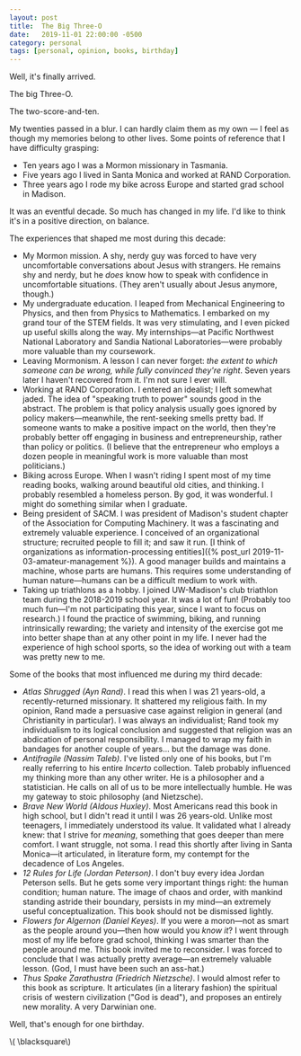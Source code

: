 ```yaml
---
layout: post
title:  The Big Three-O 
date:   2019-11-01 22:00:00 -0500
category: personal 
tags: [personal, opinion, books, birthday] 
---
```


Well, it's finally arrived. 

The big Three-O.

The two-score-and-ten.

My twenties passed in a blur.
I can hardly claim them as my own &mdash; I feel as though my memories belong to other lives.
Some points of reference that I have difficulty grasping:

* Ten years ago I was a Mormon missionary in Tasmania.
* Five years ago I lived in Santa Monica and worked at RAND Corporation.  
* Three years ago I rode my bike across Europe and started grad school in Madison.

It was an eventful decade.
So much has changed in my life. 
I'd like to think it's in a positive direction, on balance.

The experiences that shaped me most during this decade:

* My Mormon mission. A shy, nerdy guy was forced to have very uncomfortable conversations about Jesus with strangers. He remains shy and nerdy, but he _does_ know how to speak with confidence in uncomfortable situations. (They aren't usually about Jesus anymore, though.)
* My undergraduate education. I leaped from Mechanical Engineering to Physics, and then from Physics to Mathematics. I embarked on my grand tour of the STEM fields. It was very stimulating, and I even picked up useful skills along the way. My internships&mdash;at Pacific Northwest National Laboratory and Sandia National Laboratories&mdash;were probably more valuable than my coursework. 
* Leaving Mormonism. A lesson I can never forget: _the extent to which someone can be wrong, while fully convinced they're right_. Seven years later I haven't recovered from it. I'm not sure I ever will.
* Working at RAND Corporation. I entered an idealist; I left somewhat jaded. The idea of "speaking truth to power" sounds good in the abstract. The problem is that policy analysis usually goes ignored by policy makers&mdash;meanwhile, the rent-seeking smells pretty bad. If someone wants to make a positive impact on the world, then they're probably better off engaging in business and entrepreneurship, rather than policy or politics. (I believe that the entrepreneur who employs a dozen people in meaningful work is more valuable than most politicians.)
* Biking across Europe. When I wasn't riding I spent most of my time reading books, walking around beautiful old cities, and thinking. I probably resembled a homeless person. By god, it was wonderful. I might do something similar when I graduate.
* Being president of SACM. I was president of Madison's student chapter of the Association for Computing Machinery. It was a fascinating and extremely valuable experience. I conceived of an organizational structure; recruited people to fill it; and saw it run. [I think of organizations as information-processing entities]({% post_url 2019-11-03-amateur-management %}). A good manager builds and maintains a machine, whose parts are humans. This requires some understanding of human nature&mdash;humans can be a difficult medium to work with.
* Taking up triathlons as a hobby. I joined UW-Madison's club triathlon team during the 2018-2019 school year. It was a lot of fun! (Probably too much fun&mdash;I'm not participating this year, since I want to focus on research.) I found the practice of swimming, biking, and running intrinsically rewarding; the variety and intensity of the exercise got me into better shape than at any other point in my life. I never had the experience of high school sports, so the idea of working out with a team was pretty new to me.  

Some of the books that most influenced me during my third decade:

* _Atlas Shrugged (Ayn Rand)_. I read this when I was 21 years-old, a recently-returned missionary. It shattered my religious faith. In my opinion, Rand made a persuasive case against religion in general (and Christianity in particular). I was always an individualist; Rand took my individualism to its logical conclusion and suggested that religion was an abdication of personal responsibility. I managed to wrap my faith in bandages for another couple of years... but the damage was done.
* _Antifragile (Nassim Taleb)_. I've listed only one of his books, but I'm really referring to his entire _Incerto_ collection. Taleb probably influenced my thinking more than any other writer. He is a philosopher and a statistician. He calls on all of us to be more intellectually humble. He was my gateway to stoic philosophy (and Nietzsche).
* _Brave New World (Aldous Huxley)_. Most Americans read this book in high school, but I didn't read it until I was 26 years-old. Unlike most teenagers, I immediately understood its value. It validated what I already knew: that I strive for _meaning_, something that goes deeper than mere comfort. I want struggle, not soma. I read this shortly after living in Santa Monica&mdash;it articulated, in literature form, my contempt for the decadence of Los Angeles. 
* _12 Rules for Life (Jordan Peterson)_. I don't buy every idea Jordan Peterson sells. But he gets some very important things right: the human condition; human nature. The image of chaos and order, with mankind standing astride their boundary, persists in my mind&mdash;an extremely useful conceptualization. This book should not be dismissed lightly.
* _Flowers for Algernon (Daniel Keyes)_. If you were a moron&mdash;not as smart as the people around you&mdash;then how would you _know it_? I went through most of my life before grad school, thinking I was smarter than the people around me. This book invited me to reconsider. I was forced to conclude that I was actually pretty average&mdash;an extremely valuable lesson. (God, I must have been such an ass-hat.)
* _Thus Spake Zarathustra (Friedrich Nietzsche)_. I would almost refer to this book as scripture. It articulates (in a literary fashion) the spiritual crisis of western civilization ("God is dead"), and proposes an entirely new morality. A very Darwinian one.

Well, that's enough for one birthday. 

\\( \blacksquare\\)


